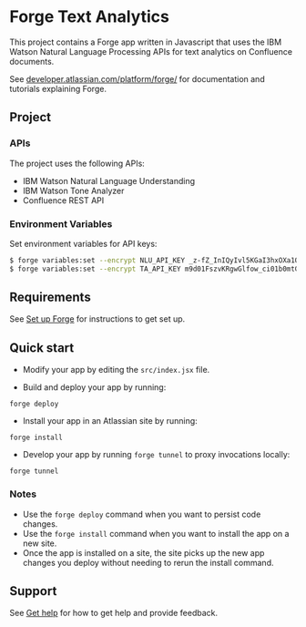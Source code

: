 # Forge Text Analytics

This project contains a Forge app written in Javascript that uses the IBM Watson Natural Language Processing APIs for text analytics on Confluence documents.

See [developer.atlassian.com/platform/forge/](https://developer.atlassian.com/platform/forge) for documentation and tutorials explaining Forge.

## Project

### APIs

The project uses the following APIs:

- IBM Watson Natural Language Understanding
- IBM Watson Tone Analyzer
- Confluence REST API

### Environment Variables

Set environment variables for API keys:

``` bash
$ forge variables:set --encrypt NLU_API_KEY _z-fZ_InIQyIvl5KGaI3hxOXa1QhqQe2uxq4z5QYPyUv
$ forge variables:set --encrypt TA_API_KEY m9d01FszvKRgwGlfow_ci01b0mtGdOVwpoZROgRUASGG
```

## Requirements

See [Set up Forge](https://developer.atlassian.com/platform/forge/set-up-forge/) for instructions to get set up.

## Quick start

- Modify your app by editing the `src/index.jsx` file.

- Build and deploy your app by running:
```
forge deploy
```

- Install your app in an Atlassian site by running:
```
forge install
```

- Develop your app by running `forge tunnel` to proxy invocations locally:
```
forge tunnel
```

### Notes
- Use the `forge deploy` command when you want to persist code changes.
- Use the `forge install` command when you want to install the app on a new site.
- Once the app is installed on a site, the site picks up the new app changes you deploy without needing to rerun the install command.

## Support

See [Get help](https://developer.atlassian.com/platform/forge/get-help/) for how to get help and provide feedback.
